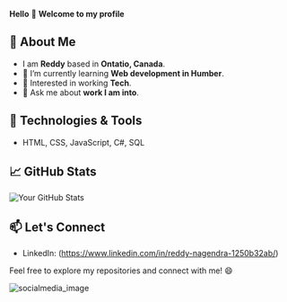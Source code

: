 
 
 **Hello**  👋
 **Welcome to my profile**

 ## 🚀 About Me
 
- I am **Reddy** based in **Ontatio, Canada**.
- 🌱 I’m currently learning **Web development in Humber**.
- 🔭 Interested in working **Tech**.
- 💬 Ask me about **work I am into**.


## 🔧 Technologies & Tools

- HTML, CSS, JavaScript, C#, SQL


## 📈 GitHub Stats

![Your GitHub Stats](https://github-readme-stats.vercel.app/api?username=YourGitHubUsername&show_icons=true&hide=contribs,issues)

## 📫 Let's Connect

- LinkedIn: (https://www.linkedin.com/in/reddy-nagendra-1250b32ab/)

Feel free to explore my repositories and connect with me! 😄

![socialmedia_image](https://github.com/ReddyNagendra1/ReddyNagendra1/assets/98535856/7a8e99cb-101f-446f-b330-42e6d9a40c49)

